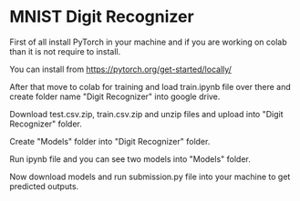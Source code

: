 # MNIST Digit Recognizer

First of all install PyTorch in your machine and if you are working on colab than it is not require to install.

You can install from https://pytorch.org/get-started/locally/

After that move to colab for training and load train.ipynb file over there and create folder name "Digit Recognizer" into google drive.

Download test.csv.zip, train.csv.zip and unzip files and upload into "Digit Recognizer" folder.

Create "Models" folder into "Digit Recognizer" folder.

Run ipynb file and you can see two models into "Models" folder.

Now download models and run submission.py file into your machine to get predicted outputs.
